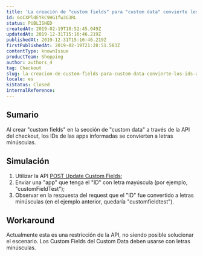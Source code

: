 ```yaml
---
title: 'La creación de "custom fields" para "custom data" convierte los IDs a letras minúsculas'
id: 6oCXPldEYkC9HG1fw3G3RL
status: PUBLISHED
createdAt: 2019-02-19T18:52:45.049Z
updatedAt: 2019-12-31T15:16:46.219Z
publishedAt: 2019-12-31T15:16:46.219Z
firstPublishedAt: 2019-02-19T21:28:51.583Z
contentType: knownIssue
productTeam: Shopping
author: authors_4
tag: Checkout
slug: la-creacion-de-custom-fields-para-custom-data-convierte-los-ids-a-letras
locale: es
kiStatus: Closed
internalReference: 
---
```


## Sumario

Al crear "custom fields" en la sección de "custom data" a través de la API del checkout, los IDs de las apps informadas se convierten a letras minúsculas.

## Simulación

1. Utilizar la API [POST Update Custom Fields](https://documenter.getpostman.com/view/18468/vtex-checkout-api/6Z2QYJM#dc90afae-a4e5-59c5-1854-fc0fa81c99ee);
2. Enviar una "app" que tenga el "ID" con letra mayúscula (por ejemplo, "customFieldTest");
3. Observar en la respuesta del request que el "ID" fue convertido a letras minúsculas (en el ejemplo anterior, quedaría "customfieldtest").

## Workaround

Actualmente esta es una restricción de la API, no siendo posible solucionar el escenario. Los Custom Fields del Custom Data deben usarse con letras minúsculas.

